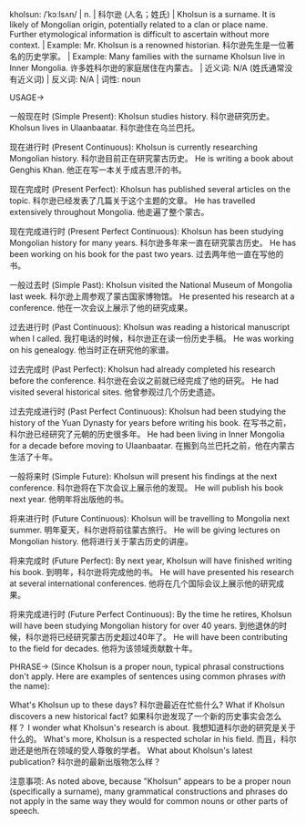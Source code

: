kholsun: /ˈkɔːlsʌn/ | n. | 科尔逊 (人名；姓氏) | Kholsun is a surname.  It is likely of Mongolian origin, potentially related to a clan or place name. Further etymological information is difficult to ascertain without more context. |  Example: Mr. Kholsun is a renowned historian. 科尔逊先生是一位著名的历史学家。 | Example:  Many families with the surname Kholsun live in Inner Mongolia. 许多姓科尔逊的家庭居住在内蒙古。 |  近义词: N/A (姓氏通常没有近义词) | 反义词: N/A | 词性: noun


USAGE->

一般现在时 (Simple Present):
Kholsun studies history. 科尔逊研究历史。
Kholsun lives in Ulaanbaatar. 科尔逊住在乌兰巴托。


现在进行时 (Present Continuous):
Kholsun is currently researching Mongolian history. 科尔逊目前正在研究蒙古历史。
He is writing a book about Genghis Khan. 他正在写一本关于成吉思汗的书。


现在完成时 (Present Perfect):
Kholsun has published several articles on the topic. 科尔逊已经发表了几篇关于这个主题的文章。
He has travelled extensively throughout Mongolia. 他走遍了整个蒙古。


现在完成进行时 (Present Perfect Continuous):
Kholsun has been studying Mongolian history for many years.  科尔逊多年来一直在研究蒙古历史。
He has been working on his book for the past two years.  过去两年他一直在写他的书。


一般过去时 (Simple Past):
Kholsun visited the National Museum of Mongolia last week.  科尔逊上周参观了蒙古国家博物馆。
He presented his research at a conference.  他在一次会议上展示了他的研究成果。


过去进行时 (Past Continuous):
Kholsun was reading a historical manuscript when I called.  我打电话的时候，科尔逊正在读一份历史手稿。
He was working on his genealogy. 他当时正在研究他的家谱。


过去完成时 (Past Perfect):
Kholsun had already completed his research before the conference. 科尔逊在会议之前就已经完成了他的研究。
He had visited several historical sites. 他曾参观过几个历史遗迹。


过去完成进行时 (Past Perfect Continuous):
Kholsun had been studying the history of the Yuan Dynasty for years before writing his book.  在写书之前，科尔逊已经研究了元朝的历史很多年。
He had been living in Inner Mongolia for a decade before moving to Ulaanbaatar. 在搬到乌兰巴托之前，他在内蒙古生活了十年。


一般将来时 (Simple Future):
Kholsun will present his findings at the next conference. 科尔逊将在下次会议上展示他的发现。
He will publish his book next year. 他明年将出版他的书。


将来进行时 (Future Continuous):
Kholsun will be travelling to Mongolia next summer.  明年夏天，科尔逊将前往蒙古旅行。
He will be giving lectures on Mongolian history. 他将进行关于蒙古历史的讲座。


将来完成时 (Future Perfect):
By next year, Kholsun will have finished writing his book. 到明年，科尔逊将完成他的书。
He will have presented his research at several international conferences. 他将在几个国际会议上展示他的研究成果。


将来完成进行时 (Future Perfect Continuous):
By the time he retires, Kholsun will have been studying Mongolian history for over 40 years. 到他退休的时候，科尔逊将已经研究蒙古历史超过40年了。
He will have been contributing to the field for decades. 他将为该领域贡献数十年。



PHRASE->
(Since Kholsun is a proper noun, typical phrasal constructions don't apply.  Here are examples of sentences using common phrases *with* the name):

What's Kholsun up to these days?  科尔逊最近在忙些什么?
What if Kholsun discovers a new historical fact?  如果科尔逊发现了一个新的历史事实会怎么样？
I wonder what Kholsun's research is about. 我想知道科尔逊的研究是关于什么的。
What's more, Kholsun is a respected scholar in his field. 而且，科尔逊还是他所在领域的受人尊敬的学者。
What about Kholsun's latest publication? 科尔逊的最新出版物怎么样？

注意事项:  As noted above, because "Kholsun" appears to be a proper noun (specifically a surname), many grammatical constructions and phrases do not apply in the same way they would for common nouns or other parts of speech.
